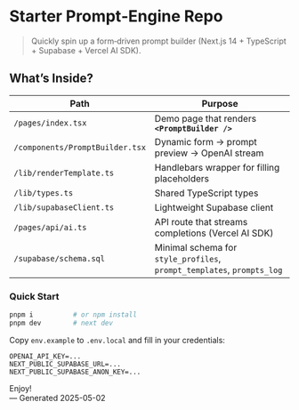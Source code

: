 # Starter Prompt‑Engine Repo

> Quickly spin up a form‑driven prompt builder (Next.js 14 + TypeScript + Supabase + Vercel AI SDK).

## What’s Inside?

| Path | Purpose |
|------|---------|
| `/pages/index.tsx` | Demo page that renders **`<PromptBuilder />`** |
| `/components/PromptBuilder.tsx` | Dynamic form → prompt preview → OpenAI stream |
| `/lib/renderTemplate.ts` | Handlebars wrapper for filling placeholders |
| `/lib/types.ts` | Shared TypeScript types |
| `/lib/supabaseClient.ts` | Lightweight Supabase client |
| `/pages/api/ai.ts` | API route that streams completions (Vercel AI SDK) |
| `/supabase/schema.sql` | Minimal schema for `style_profiles`, `prompt_templates`, `prompts_log` |

### Quick Start

```bash
pnpm i          # or npm install
pnpm dev        # next dev
```

Copy `env.example` to `.env.local` and fill in your credentials:

```
OPENAI_API_KEY=...
NEXT_PUBLIC_SUPABASE_URL=...
NEXT_PUBLIC_SUPABASE_ANON_KEY=...
```

Enjoy!  
–– Generated 2025-05-02
